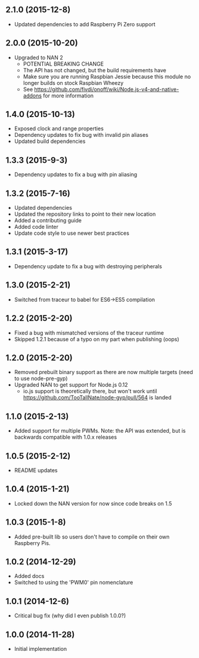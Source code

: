 ## 2.1.0 (2015-12-8)

- Updated dependencies to add Raspberry Pi Zero support

## 2.0.0 (2015-10-20)

- Upgraded to NAN 2
  - POTENTIAL BREAKING CHANGE
  - The API has not changed, but the build requirements have
  - Make sure you are running Raspbian Jessie because this module no longer builds on stock Raspbian Wheezy
  - See https://github.com/fivdi/onoff/wiki/Node.js-v4-and-native-addons for more information

## 1.4.0 (2015-10-13)

- Exposed clock and range properties
- Dependency updates to fix bug with invalid pin aliases
- Updated build dependencies

## 1.3.3 (2015-9-3)

- Dependency updates to fix a bug with pin aliasing

## 1.3.2 (2015-7-16)

- Updated dependencies
- Updated the repository links to point to their new location
- Added a contributing guide
- Added code linter
- Update code style to use newer best practices

## 1.3.1 (2015-3-17)

- Dependency update to fix a bug with destroying peripherals

## 1.3.0 (2015-2-21)

- Switched from traceur to babel for ES6->ES5 compilation

## 1.2.2 (2015-2-20)

- Fixed a bug with mismatched versions of the traceur runtime
- Skipped 1.2.1 because of a typo on my part when publishing (oops)

## 1.2.0 (2015-2-20)

- Removed prebuilt binary support as there are now multiple targets (need to use node-pre-gyp)
- Upgraded NAN to get support for Node.js 0.12
  - io.js support is theoretically there, but won't work until https://github.com/TooTallNate/node-gyp/pull/564 is landed

## 1.1.0 (2015-2-13)

- Added support for multiple PWMs. Note: the API was extended, but is backwards compatible with 1.0.x releases

## 1.0.5 (2015-2-12)

- README updates

## 1.0.4 (2015-1-21)

- Locked down the NAN version for now since code breaks on 1.5

## 1.0.3 (2015-1-8)

- Added pre-built lib so users don't have to compile on their own Raspberry Pis.

## 1.0.2 (2014-12-29)

- Added docs
- Switched to using the 'PWM0' pin nomenclature

## 1.0.1 (2014-12-6)

- Critical bug fix (why did I even publish 1.0.0?)

## 1.0.0 (2014-11-28)

- Initial implementation
